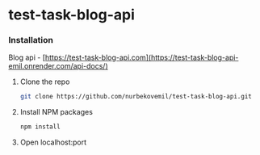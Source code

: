 # test-task-blog-api

### Installation

Blog api - [https://test-task-blog-api.com](https://test-task-blog-api-emil.onrender.com/api-docs/)

1. Clone the repo

   ```sh
   git clone https://github.com/nurbekovemil/test-task-blog-api.git
   ```
2. Install NPM packages
   ```sh
   npm install
   ```
3. Open localhost:port
